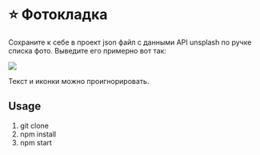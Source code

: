 # ⭐ Фотокладка

Сохраните к себе в проект json файл с данными API unsplash по ручке списка фото. Выведите его примерно вот так:

![](https://colorlib.com/wp/wp-content/uploads/sites/2/free-grid-wordpress-themes.jpg)

Текст и иконки можно проигнорировать.

## Usage

1. git clone
2. npm install
3. npm start
